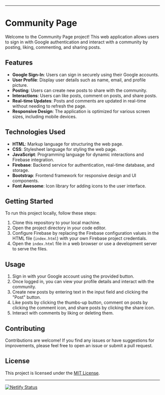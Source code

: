 

---

# Community Page

Welcome to the Community Page project! This web application allows users to sign in with Google authentication and interact with a community by posting, liking, commenting, and sharing posts.

## Features

- **Google Sign-In**: Users can sign in securely using their Google accounts.
- **User Profile**: Display user details such as name, email, and profile picture.
- **Posting**: Users can create new posts to share with the community.
- **Interactions**: Users can like posts, comment on posts, and share posts.
- **Real-time Updates**: Posts and comments are updated in real-time without needing to refresh the page.
- **Responsive Design**: The application is optimized for various screen sizes, including mobile devices.

## Technologies Used

- **HTML**: Markup language for structuring the web page.
- **CSS**: Stylesheet language for styling the web page.
- **JavaScript**: Programming language for dynamic interactions and Firebase integration.
- **Firebase**: Backend service for authentication, real-time database, and storage.
- **Bootstrap**: Frontend framework for responsive design and UI components.
- **Font Awesome**: Icon library for adding icons to the user interface.

## Getting Started

To run this project locally, follow these steps:

1. Clone this repository to your local machine.
2. Open the project directory in your code editor.
3. Configure Firebase by replacing the Firebase configuration values in the HTML file (`index.html`) with your own Firebase project credentials.
4. Open the `index.html` file in a web browser or use a development server to serve the files.

## Usage

1. Sign in with your Google account using the provided button.
2. Once logged in, you can view your profile details and interact with the community.
3. Create new posts by entering text in the input field and clicking the "Post" button.
4. Like posts by clicking the thumbs-up button, comment on posts by clicking the comment icon, and share posts by clicking the share icon.
5. Interact with comments by liking or deleting them.

## Contributing

Contributions are welcome! If you find any issues or have suggestions for improvements, please feel free to open an issue or submit a pull request.

## License

This project is licensed under the [MIT License](LICENSE).

---
[![Netlify Status](https://api.netlify.com/api/v1/badges/717f6a22-d8e7-445c-afc8-2b737a166275/deploy-status)](https://app.netlify.com/sites/connectx-me/deploys)
